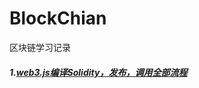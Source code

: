 # BlockChian
区块链学习记录

##### 1.[web3.js编译Solidity，发布，调用全部流程](https://github.com/IOXusu/BlockChian/blob/master/web3.js%E7%BC%96%E8%AF%91Solidity%EF%BC%8C%E5%8F%91%E5%B8%83%EF%BC%8C%E8%B0%83%E7%94%A8%E5%85%A8%E9%83%A8%E6%B5%81%E7%A8%8B.md)